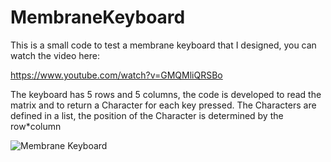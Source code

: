 # MembraneKeyboard

This is a small code to test a membrane keyboard that I designed, you can watch the video here:

https://www.youtube.com/watch?v=GMQMliQRSBo

The keyboard has 5 rows and 5 columns, the code is developed to read the matrix and to return a Character for each key pressed.
The Characters are defined in a list, the position of the Character is determined by the row*column


![Membrane Keyboard](https://github.com/criscol64/MembraneKeyboard/blob/main/MembraneKeyb.jpg)
